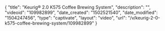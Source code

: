 {
    "title": "Keurig&reg; 2.0 K575 Coffee Brewing System",
    "description": "",
    "videoid": "109982899",
    "date_created": "1502521540",
    "date_modified": "1504247456",
    "type": "captivate",
    "layout": "video",
    "url": "\/v\/keurig-2-0-k575-coffee-brewing-system\/109982899"
}